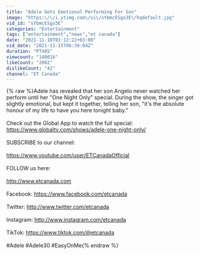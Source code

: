 ```yaml
---
title: "Adele Gets Emotional Performing For Son"
image: "https:\/\/i.ytimg.com\/vi\/sYbmcESgo3E\/hqdefault.jpg"
vid_id: "sYbmcESgo3E"
categories: "Entertainment"
tags: ["entertainment","news","et canada"]
date: "2021-11-18T01:12:22+03:00"
vid_date: "2021-11-15T06:30:04Z"
duration: "PT48S"
viewcount: "140016"
likeCount: "2002"
dislikeCount: "42"
channel: "ET Canada"
---
```

{% raw %}Adele has revealed that her son Angelo never watched her perform until her &quot;One Night Only&quot; special. During the show, the singer got slightly emotional, but kept it together, telling her son, &quot;it's the absolute honour of my life to have you here tonight baby.&quot;<br /><br />Check out the Global App to watch the full special: <br /><a rel="nofollow" target="blank" href="https://www.globaltv.com/shows/adele-one-night-only/">https://www.globaltv.com/shows/adele-one-night-only/</a> <br /><br />SUBSCRIBE to our channel:<br /><br /><a rel="nofollow" target="blank" href="https://www.youtube.com/user/ETCanadaOfficial">https://www.youtube.com/user/ETCanadaOfficial</a><br /><br />FOLLOW us here:<br /><br /><a rel="nofollow" target="blank" href="http://www.etcanada.com">http://www.etcanada.com</a><br /><br />Facebook: <a rel="nofollow" target="blank" href="https://www.facebook.com/etcanada">https://www.facebook.com/etcanada</a><br /><br />Twitter: <a rel="nofollow" target="blank" href="http://www.twitter.com/etcanada">http://www.twitter.com/etcanada</a><br /><br />Instagram: <a rel="nofollow" target="blank" href="http://www.instagram.com/etcanada">http://www.instagram.com/etcanada</a><br /><br />TikTok: <a rel="nofollow" target="blank" href="https://www.tiktok.com/@etcanada">https://www.tiktok.com/@etcanada</a><br /><br />#Adele #Adele30 #EasyOnMe{% endraw %}
